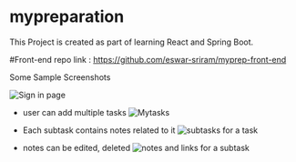 # mypreparation

This Project is created as part of learning React and Spring Boot.

#Front-end repo link : https://github.com/eswar-sriram/myprep-front-end

Some Sample Screenshots

![Sign in page](https://user-images.githubusercontent.com/58941905/179350420-27881c75-9238-4d45-b983-fc5aaad218ac.png)

* user can add multiple tasks
![Mytasks](https://user-images.githubusercontent.com/58941905/179350424-b6a83d44-d4c0-44b4-a4aa-d91f1c00ce38.png)

* Each subtask contains notes related to it
![subtasks for a task](https://user-images.githubusercontent.com/58941905/179350425-daf0db0f-a627-4011-8d3f-0022ede7d4a5.png)

* notes can be edited, deleted
![notes and links for a subtask](https://user-images.githubusercontent.com/58941905/179350426-3164dde5-e72b-475c-a631-4f301469fa4d.png)

